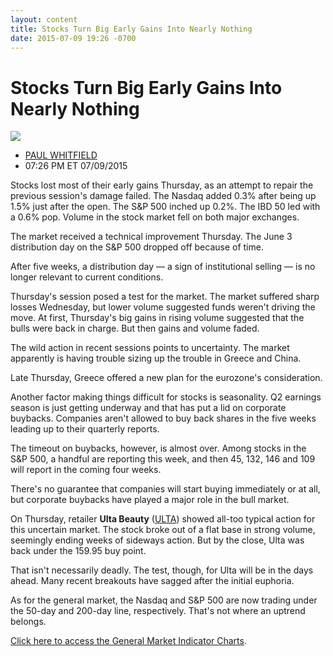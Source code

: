 ```yaml
---
layout: content
title: Stocks Turn Big Early Gains Into Nearly Nothing
date: 2015-07-09 19:26 -0700
---
```



Stocks Turn Big Early Gains Into Nearly Nothing
================================================


![](https://www.investors.com/wp-content/uploads/ibd-migrated-images/MPv_150710_635720535281673096.png)

* [PAUL WHITFIELD](https://www.investors.com/author/whitfieldp/ "Posts by PAUL WHITFIELD")
* 07:26 PM ET 07/09/2015




  

Stocks lost most of their early gains Thursday, as an attempt to repair the previous session's damage failed. The Nasdaq added 0.3% after being up 1.5% just after the open. The S&P 500 inched up 0.2%. The IBD 50 led with a 0.6% pop. Volume in the stock market fell on both major exchanges.

  

The market received a technical improvement Thursday. The June 3 distribution day on the S&P 500 dropped off because of time.

  

After five weeks, a distribution day — a sign of institutional selling — is no longer relevant to current conditions.

  

Thursday's session posed a test for the market. The market suffered sharp losses Wednesday, but lower volume suggested funds weren't driving the move. At first, Thursday's big gains in rising volume suggested that the bulls were back in charge. But then gains and volume faded.

  

The wild action in recent sessions points to uncertainty. The market apparently is having trouble sizing up the trouble in Greece and China.

  

Late Thursday, Greece offered a new plan for the eurozone's consideration.

  

Another factor making things difficult for stocks is seasonality. Q2 earnings season is just getting underway and that has put a lid on corporate buybacks. Companies aren't allowed to buy back shares in the five weeks leading up to their quarterly reports.

  

The timeout on buybacks, however, is almost over. Among stocks in the S&P 500, a handful are reporting this week, and then 45, 132, 146 and 109 will report in the coming four weeks.

  

There's no guarantee that companies will start buying immediately or at all, but corporate buybacks have played a major role in the bull market.

  

On Thursday, retailer **Ulta Beauty** ([ULTA](https://research.investors.com/quote.aspx?symbol=ULTA)) showed all-too typical action for this uncertain market. The stock broke out of a flat base in strong volume, seemingly ending weeks of sideways action. But by the close, Ulta was back under the 159.95 buy point.

  

That isn't necessarily deadly. The test, though, for Ulta will be in the days ahead. Many recent breakouts have sagged after the initial euphoria.

  

As for the general market, the Nasdaq and S&P 500 are now trading under the 50-day and 200-day line, respectively. That's not where an uptrend belongs.

  

[Click here to access the General Market Indicator Charts](https://www.investors.com/pdf/GMI_071015.pdf).





